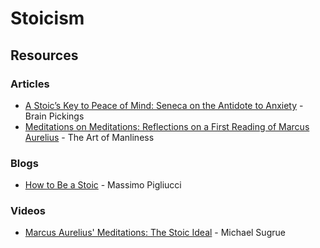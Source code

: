 # Stoicism

## Resources

### Articles

* [A Stoic’s Key to Peace of Mind: Seneca on the Antidote to Anxiety](https://www.brainpickings.org/2017/08/27/seneca-anxiety/) - Brain Pickings
* [Meditations on Meditations: Reflections on a First Reading of Marcus Aurelius](https://www.artofmanliness.com/articles/meditations-first-reading-aurelius-meditations/) - The Art of Manliness

### Blogs

* [How to Be a Stoic](https://howtobeastoic.wordpress.com/) - Massimo Pigliucci

### Videos

* [Marcus Aurelius' Meditations: The Stoic Ideal](https://www.youtube.com/watch?v=Auuk1y4DRgk) - Michael Sugrue

